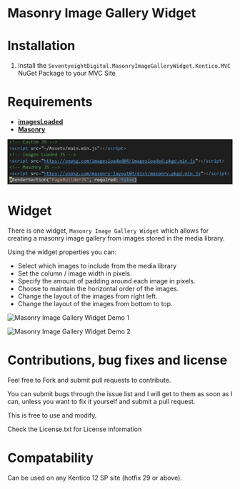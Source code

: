 # Masonry Image Gallery Widget

# Installation

1. Install the `SeventyeightDigital.MasonryImageGalleryWidget.Kentico.MVC` NuGet Package to your MVC Site

# Requirements
* **[imagesLoaded](https://imagesloaded.desandro.com/)**
* **[Masonry](https://masonry.desandro.com/)**

![Masonry Image Gallery Widget Requirements](MasonryImageGalleryWidgetRequirements.png)

# Widget

There is one widget, `Masonry Image Gallery Widget` which allows for creating a masonry image gallery from images stored in the media library.

Using the widget properties you can:

* Select which images to include from the media library
* Set the column / image width in pixels.
* Specify the amount of padding around each image in pixels.
* Choose to maintain the horizontal order of the images.
* Change the layout of the images from right left.
* Change the layout of the images from bottom to top.

![Masonry Image Gallery Widget Demo 1](MasonryImageGalleryWidgetDemo1.gif)

![Masonry Image Gallery Widget Demo 2](MasonryImageGalleryWidgetDemo2.gif)

# Contributions, bug fixes and license

Feel free to Fork and submit pull requests to contribute.

You can submit bugs through the issue list and I will get to them as soon as I can, unless you want to fix it yourself and submit a pull request.

This is free to use and modify.

Check the License.txt for License information

# Compatability

Can be used on any Kentico 12 SP site (hotfix 29 or above).
